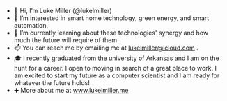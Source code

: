 - 👋 Hi, I’m Luke Miller (@lukelmiller)
- 👀 I’m interested in smart home technology, green energy, and smart automation.
- 🌱 I’m currently learning about these technologies' synergy and how much the future will require of them.
- 📫 You can reach me by emailing me at lukelmiller@icloud.com .
- 🎓 I recently graduated from the university of Arkansas and I am on the hunt for a career. I open to moving in search of a great place to work. I am excited to start my future as a computer scientist and I am ready for whatever the future holds!
- ➕ More about me at www.lukelmiller.me
